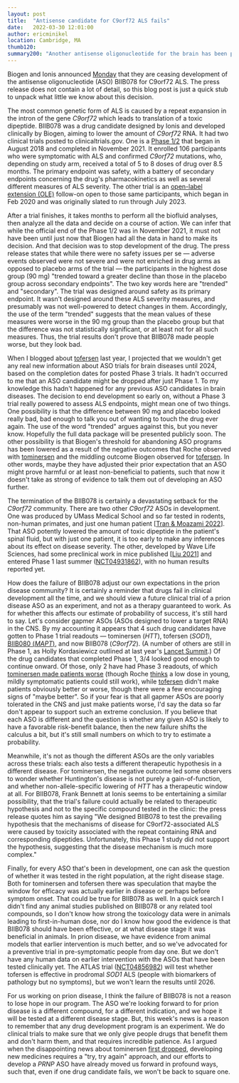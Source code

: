 ```yaml
---
layout: post
title:  "Antisense candidate for C9orf72 ALS fails"
date:   2022-03-30 12:01:00
author: ericminikel
location: Cambridge, MA
thumb120: 
summary200: "Another antisense oligonucleotide for the brain has been pulled from clinical development."
---
```


Biogen and Ionis announced [Monday](https://investors.biogen.com/news-releases/news-release-details/biogen-and-ionis-announce-topline-phase-1-study-results) that they are ceasing development of the antisense oligonucleotide (ASO) BIIB078 for C9orf72 ALS. The press release does not contain a lot of detail, so this blog post is just a quick stub to unpack what little we know about this decision.

The most common genetic form of ALS is caused by a repeat expansion in the intron of the gene _C9orf72_ which leads to translation of a toxic dipeptide. BIIB078 was a drug candidate designed by Ionis and developed clinically by Biogen, aiming to lower the amount of _C9orf72_ RNA. It had two clinical trials posted to clinicaltrials.gov. One is a [Phase 1/2](https://clinicaltrials.gov/ct2/show/NCT03626012) that began in August 2018 and completed in November 2021. It enrolled 106 participants who were symptomatic with ALS and confirmed _C9orf72_ mutations, who, depending on study arm, received a total of 5 to 8 doses of drug over 8.5 months. The primary endpoint was safety, with a battery of secondary endpoints concerning the drug's pharmacokinetics as well as several different measures of ALS severity. The other trial is an [open-label extension (OLE)](https://clinicaltrials.gov/ct2/show/record/NCT04288856) follow-on open to those same participants, which began in Feb 2020 and was originally slated to run through July 2023.

After a trial finishes, it takes months to perform all the biofluid analyses, then analyze all the data and decide on a course of action. We can infer that while the official end of the Phase 1/2 was in November 2021, it must not have been until just now that Biogen had all the data in hand to make its decision. And that decision was to stop development of the drug. The press release states that while there were no safety issues per se &mdash; adverse events observed were not severe and were not enriched in drug arms as opposed to placebo arms of the trial &mdash; the participants in the highest dose group (90 mg) "trended toward a greater decline than those in the placebo group across secondary endpoints". The two key words here are "trended" and "secondary". The trial was designed around safety as its primary endpoint. It wasn't designed around these ALS severity measures, and presumably was not well-powered to detect changes in them. Accordingly, the use of the term "trended" suggests that the mean values of these measures were worse in the 90 mg group than the placebo group but that the difference was not statistically significant, or at least not for all such measures. Thus, the trial results don't prove that BIIB078 made people worse, but they look bad.

When I blogged about [tofersen](/2021/10/18/middling-results-tofersen-sod1-als/) last year, I projected that we wouldn't get any real new information about ASO trials for brain diseases until 2024, based on the completion dates for posted Phase 3 trials. It hadn't occurred to me that an ASO candidate might be dropped after just Phase 1. To my knowledge this hadn't happened for any previous ASO candidates in brain diseases. The decision to end development so early on, without a Phase 3 trial really powered to assess ALS endpoints, might mean one of two things. One possibility is that the difference between 90 mg and placebo looked really bad, bad enough to talk you out of wanting to touch the drug ever again. The use of the word "trended" argues against this, but you never know. Hopefully the full data package will be presented publicly soon. The other possibility is that Biogen's threshold for abandoning ASO programs has been lowered as a result of the negative outcomes that Roche observed with [tominersen](/2021/04/28/details-tominersen-trial-halt/) and the middling outcome Biogen observed for [tofersen](/2021/10/18/middling-results-tofersen-sod1-als/). In other words, maybe they have adjusted their prior expectation that an ASO might prove harmful or at least non-beneficial to patients, such that now it doesn't take as strong of evidence to talk them out of developing an ASO further.

The termination of the BIIB078 is certainly a devastating setback for the _C9orf72_ community. There are two other _C9orf72_ ASOs in development. One was produced by UMass Medical School and so far tested in rodents, non-human primates, and just one human patient [[Tran & Moazami 2022]]. That ASO potently lowered the amount of toxic dipeptide in the patient's spinal fluid, but with just one patient, it is too early to make any inferences about its effect on disease severity. The other, developed by Wave Life Sciences, had some preclinical work in mice published [[Liu 2021]] and entered Phase 1 last summer ([NCT04931862](https://clinicaltrials.gov/ct2/show/NCT04931862)), with no human results reported yet.

How does the failure of BIIB078 adjust our own expectations in the prion disease community? It is certainly a reminder that drugs fail in clinical development all the time, and we should view a future clinical trial of a prion disease ASO as an experiment, and not as a therapy guaranteed to work. As for whether this affects our estimate of probability of success, it's still hard to say. Let's consider gapmer ASOs (ASOs designed to lower a target RNA) in the CNS. By my accounting it appears that 4 such drug candidates have gotten to Phase 1 trial readouts &mdash; tominersen (_HTT_), tofersen (_SOD1_), [BIIB080 (_MAPT_)](https://investors.biogen.com/news-releases/news-release-details/biogen-and-ionis-report-positive-topline-clinical-data), and now BIIB078 (_C9orf72_). (A number of others are still in Phase 1, as Holly Kordasiewicz outlined at last year's [Lancet Summit](/2021/12/16/presymptomatic-summit/).) Of the drug candidates that completed Phase 1, 3/4 looked good enough to continue onward. Of those, only 2 have had Phase 3 readouts, of which [tominersen made patients worse](/2021/04/28/details-tominersen-trial-halt/) (though Roche [thinks](/2022/01/21/tominersen-rebooted/) a low dose in young, mildly symptomatic patients could still work), while [tofersen](/2021/10/18/middling-results-tofersen-sod1-als/) didn't make patients obviously better or worse, though there were a few encouraging signs of "maybe better". So if your fear is that all gapmer ASOs are poorly tolerated in the CNS and just make patients worse, I'd say the data so far don't appear to support such an extreme conclusion. If you believe that each ASO is different and the question is whether any given ASO is likely to have a favorable risk-benefit balance, then the new failure shifts the calculus a bit, but it's still small numbers on which to try to estimate a probability. 

Meanwhile, it's not as though the different ASOs are the only variables across these trials: each also tests a different therapeutic hypothesis in a different disease. For tominersen, the negative outcome led some observers to wonder whether Huntington's disease is not purely a gain-of-function, and whether non-allele-specific lowering of _HTT_ has a therapeutic window at all. For BIIB078, Frank Bennett at Ionis seems to be entertaining a similar possibility, that the trial's failure could actually be related to therapeutic hypothesis and not to the specific compound tested in the clinic: the press release quotes him as saying "We designed BIIB078 to test the prevailing hypothesis that the mechanisms of disease for C9orf72-associated ALS were caused by toxicity associated with the repeat containing RNA and corresponding dipeptides. Unfortunately, this Phase 1 study did not support the hypothesis, suggesting that the disease mechanism is much more complex."

Finally, for every ASO that's been in development, one can ask the question of whether it was tested in the right population, at the right disease stage. Both for tominersen and tofersen there was speculation that maybe the window for efficacy was actually earlier in disease or perhaps before symptom onset. That could be true for BIIB078 as well. In a quick search I didn't find any animal studies published on BIIB078 or any related tool compounds, so I don't know how strong the toxicology data were in animals leading to first-in-human dose, nor do I know how good the evidence is that BIIB078 should have been effective, or at what disease stage it was beneficial in animals. In prion disease, we have evidence from animal models that earlier intervention is much better, and so we've advocated for a preventive trial in pre-symptomatic people from day one. But we don't have any human data on earlier intervention with the ASOs that have been tested clinically yet. The ATLAS trial ([NCT04856982](https://clinicaltrials.gov/ct2/show/NCT04856982)) will test whether tofersen is effective in prodromal _SOD1_ ALS (people with biomarkers of pathology but no symptoms), but we won't learn the results until 2026.

For us working on prion disease, I think the failure of BIIB078 is not a reason to lose hope in our program. The ASO we're looking forward to for prion disease is a different compound, for a different indication, and we hope it will be tested at a different disease stage. But, this week's news is a reason to remember that any drug development program is an experiment. We do clinical trials to make sure that we only give people drugs that benefit them and don't harm them, and that requires incredible patience. As I argued when the disappointing news about tominersen [first dropped](/2021/03/24/huntingtons-aso-trial-halted/), developing new medicines requires a "try, try again" approach, and our efforts to develop a _PRNP_ ASO have already moved us forward in profound ways, such that, even if one drug candidate fails, we won't be back to square one.

[Liu 2021]: https://pubmed.ncbi.nlm.nih.gov/33558503/ "Liu Y, Dodart JC, Tran H, Berkovitch S, Braun M, Byrne M, Durbin AF, Hu XS, Iwamoto N, Jang HG, Kandasamy P, Liu F, Longo K, Ruschel J, Shelke J, Yang H, Yin Y, Donner A, Zhong Z, Vargeese C, Brown RH Jr. Variant-selective stereopure oligonucleotides protect against pathologies associated with C9orf72-repeat expansion in preclinical models. Nat Commun. 2021 Feb 8;12(1):847. doi: 10.1038/s41467-021-21112-8. PMID: 33558503; PMCID: PMC7870851."

[Tran & Moazami 2022]: https://pubmed.ncbi.nlm.nih.gov/34949835/ "Tran H, Moazami MP, Yang H, McKenna-Yasek D, Douthwright CL, Pinto C, Metterville J, Shin M, Sanil N, Dooley C, Puri A, Weiss A, Wightman N, Gray-Edwards H, Marosfoi M, King RM, Kenderdine T, Fabris D, Bowser R, Watts JK, Brown RH Jr. Suppression of mutant C9orf72 expression by a potent mixed backbone antisense oligonucleotide. Nat Med. 2022 Jan;28(1):117-124. doi: 10.1038/s41591-021-01557-6. Epub 2021 Dec 23. PMID: 34949835; PMCID: PMC8861976."
